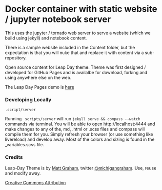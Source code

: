 # Docker container with static website / jupyter notebook server

This uses the jupyter / tornado web server to serve a website (which we build using jekyll) and notebook content.

There is a sample website included in the Content folder, but the expectation is that you will nuke that and replace it with content via a sub-repository.  




Open source content for Leap Day theme. Theme was first designed / developed for GitHub Pages and is availalbe for download, forking and using anywhere else on the web.

The Leap Day Pages demo is [here](http://mattgraham.github.com/leapday)


### Developing Locally

```
.script/server
```

Running `_scripts/server` will run `jekyll serve && compass --watch` commands via terminal. You will be able to open http://localhost:4444 and make changes to any of the, md, .html or .scss files and compass will compile them for you. Simply refresh your browser (or use something like livereload) and develop away. Most of the colors and sizing is found in the _variables.scss file.


### Credits

Leap-Day Theme is by [Matt Graham](http://madebygraham.com), twitter [@michigangraham](http://twitter.com/#!/michigangraham). Use, reuse and modify away.

[Creative Commons Attribution](http://creativecommons.org/licenses/by/3.0/)
